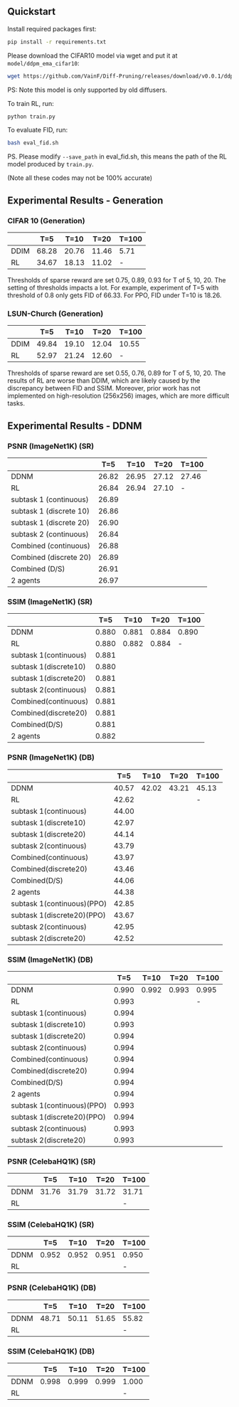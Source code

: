 ## Quickstart

Install required packages first:
```bash
pip install -r requirements.txt
```

Please download the CIFAR10 model via wget and put it at `model/ddpm_ema_cifar10`:
```bash
wget https://github.com/VainF/Diff-Pruning/releases/download/v0.0.1/ddpm_ema_cifar10.zip
```
PS: Note this model is only supported by old diffusers.

To train RL, run:
```python
python train.py
```

To evaluate FID, run:
```bash
bash eval_fid.sh
```
PS. Please modify `--save_path` in eval_fid.sh, this means the path of the RL model produced by `train.py`.

(Note all these codes may not be 100% accurate)

## Experimental Results - Generation

### CIFAR 10 (Generation)
| | T=5 | T=10 | T=20 | T=100|
| --- | --- | --- | --- | --- |
| DDIM |68.28|20.76|11.46|5.71|
| RL   |34.67|18.13|11.02|-|

Thresholds of sparse reward are set 0.75, 0.89, 0.93 for T of 5, 10, 20.
The setting of thresholds impacts a lot. For example, experiment of T=5 with threshold of 0.8 only gets FID of 66.33.
For PPO, FID under T=10 is 18.26.

### LSUN-Church (Generation)
| | T=5 | T=10 | T=20 | T=100|
| --- | --- | --- | --- | --- |
| DDIM |49.84|19.10 |12.04|10.55|
| RL   |52.97|21.24|12.60|-|

Thresholds of sparse reward are set 0.55, 0.76, 0.89 for T of 5, 10, 20.
The results of RL are worse than DDIM, which are likely caused by the discrepancy between FID and SSIM.
Moreover, prior work has not implemented on high-resolution (256x256) images, which are more difficult tasks.

## Experimental Results - DDNM 

### PSNR (ImageNet1K) (SR) 
|               | T=5  | T=10 | T=20 | T=100 |
|---------------|------|------|------|-------|
| DDNM          | 26.82| 26.95| 27.12| 27.46 |
| RL            | 26.84| 26.94| 27.10| -     |
| subtask 1 (continuous) | 26.89|      |      |       |
| subtask 1 (discrete 10) | 26.86|      |      |       |
| subtask 1 (discrete 20) | 26.90|      |      |       |
| subtask 2 (continuous) | 26.84|      |      |       |
| Combined (continuous) | 26.88|      |      |       |
| Combined (discrete 20) | 26.89|      |      |       |
| Combined (D/S) | 26.91|      |      |       |
| 2 agents      | 26.97|      |      |       |



### SSIM (ImageNet1K) (SR) 
| | T=5 | T=10 | T=20 | T=100|
| --- | --- | --- | --- | --- |
| DDNM |0.880|0.881|0.884|0.890|
| RL   |0.880|0.882|0.884|-|
|subtask 1(continuous)|0.881||||
|subtask 1(discrete10)|0.880||||
|subtask 1(discrete20)|0.881||||
|subtask 2(continuous)|0.881||||
|Combined(continuous)|0.881||||
|Combined(discrete20)|0.881||||
|Combined(D/S)|0.881||||
|2 agents|0.882||||

### PSNR (ImageNet1K) (DB) 
| | T=5 | T=10 | T=20 | T=100|
| --- | --- | --- | --- | --- |
| DDNM |40.57|42.02|43.21|45.13|
| RL   |42.62|||-|
|subtask 1(continuous)|44.00||||
|subtask 1(discrete10)|42.97||||
|subtask 1(discrete20)|44.14||||
|subtask 2(continuous)|43.79||||
|Combined(continuous)|43.97||||
|Combined(discrete20)|43.46||||
|Combined(D/S)|44.06||||
|2 agents|44.38||||
|subtask 1(continuous)(PPO)|42.85||||
|subtask 1(discrete20)(PPO)|43.67||||
|subtask 2(continuous)|42.95||||
|subtask 2(discrete20)|42.52||||


### SSIM (ImageNet1K) (DB) 
| | T=5 | T=10 | T=20 | T=100|
| --- | --- | --- | --- | --- |
| DDNM |0.990|0.992|0.993|0.995|
| RL   |0.993|||-|
|subtask 1(continuous)|0.994||||
|subtask 1(discrete10)|0.993||||
|subtask 1(discrete20)|0.994||||
|subtask 2(continuous)|0.994||||
|Combined(continuous)|0.994||||
|Combined(discrete20)|0.994||||
|Combined(D/S)|0.994||||
|2 agents|0.994||||
|subtask 1(continuous)(PPO)|0.993||||
|subtask 1(discrete20)(PPO)|0.994||||
|subtask 2(continuous)|0.993||||
|subtask 2(discrete20)|0.993||||


### PSNR (CelebaHQ1K) (SR) 
| | T=5 | T=10 | T=20 | T=100|
| --- | --- | --- | --- | --- |
| DDNM |31.76|31.79|31.72|31.71|
| RL   | | | |-|

### SSIM (CelebaHQ1K) (SR) 
| | T=5 | T=10 | T=20 | T=100|
| --- | --- | --- | --- | --- |
| DDNM |0.952|0.952|0.951|0.950|
| RL   | | | |-|

### PSNR (CelebaHQ1K) (DB) 
| | T=5 | T=10 | T=20 | T=100|
| --- | --- | --- | --- | --- |
| DDNM |48.71|50.11|51.65|55.82|
| RL   | | | |-|

### SSIM (CelebaHQ1K) (DB) 
| | T=5 | T=10 | T=20 | T=100|
| --- | --- | --- | --- | --- |
| DDNM |0.998|0.999|0.999|1.000|
| RL   | | | |-|
